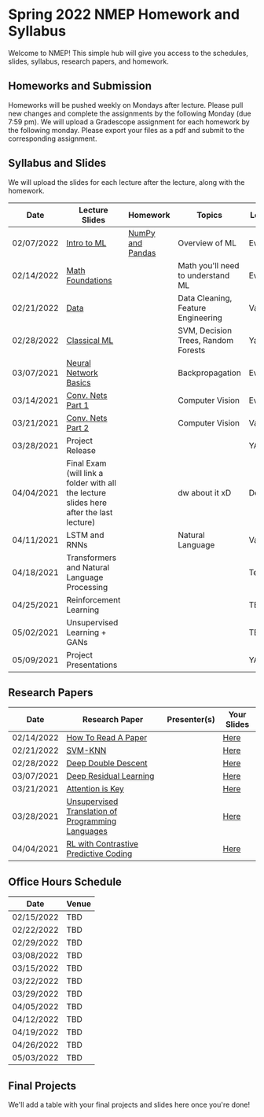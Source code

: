 # Spring 2022 NMEP Homework and Syllabus

Welcome to NMEP! This simple hub will give you access to the schedules, slides, syllabus, research papers, and homework.

## Homeworks and Submission

Homeworks will be pushed weekly on Mondays after lecture. Please pull new changes and complete the assignments by the following Monday (due 7:59 pm). We will upload a Gradescope assignment for each homework by the following monday. Please export your files as a pdf and submit to the corresponding assignment.

## Syllabus and Slides

We will upload the slides for each lecture after the lecture, along with the homework.

| Date | Lecture Slides | Homework | Topics | Lecturer |
|------          |----------------                |----------|--------|---------|
|02/07/2022|[Intro to ML](https://docs.google.com/presentation/d/1cuH5nbKklYqMTuUBfbUumcx5oygatiMFcM56j069kUc/edit?usp=sharing)                    |          [NumPy and Pandas](https://drive.google.com/drive/folders/1s9BLz66AI41rwiRJccxtbrVOUtmsLhpL?usp=sharing)|Overview of ML        | Everyone |
|02/14/2022|[Math Foundations](https://www.youtube.com/watch?v=dQw4w9WgXcQ)                    |          |Math you'll need to understand ML| Everyone |
|02/21/2022|[Data](https://docs.google.com/presentation/d/1uDySmZNJ8wzm5n7Bm3QE70tK798itQoy4Avk2pk2G5o/edit?usp=sharing)                               |          |Data Cleaning, Feature Engineering | Val |
|02/28/2022|[Classical ML](https://docs.google.com/presentation/d/16_9xyt266O-YLzaH9UsFbG3FmkHCy6UROKQgOL0Rn8A/edit?usp=sharing)                  |          |SVM, Decision Trees, Random Forests   | Yash |
|03/07/2021|[Neural Network Basics](https://www.youtube.com/watch?v=dQw4w9WgXcQ)  |          |Backpropagation        | Everyone |
|03/14/2021|[Conv. Nets Part 1](https://docs.google.com/presentation/d/1Bcxvq362QN7m-9Hq4aLkL87xUYFXyG-bPS9SKSXgiVQ/edit?usp=sharing)          |          |Computer Vision        | Everyone |
|03/21/2021|[Conv. Nets Part 2](https://www.youtube.com/watch?v=dQw4w9WgXcQ)          |          |Computer Vision        | Val, Tyler |
|03/28/2021|Project Release             |          |        | YAY |
|04/04/2021|Final Exam (will link a folder with all the lecture slides here after the last lecture)   |          |dw about it xD|Death |
|04/11/2021|LSTM and RNNs|          | Natural Language | Val  |
|04/18/2021|Transformers and Natural Language Processing                        |          |        | Tej, Yash |
|04/25/2021|Reinforcement Learning|          |        | TBD |
|05/02/2021|Unsupervised Learning + GANs|          |        | TBD |
|05/09/2021|Project Presentations      |          |        | YAY |

## Research Papers
| Date | Research Paper | Presenter(s) | Your Slides |
|----------|--------|---------|---------|
|02/14/2022|[How To Read A Paper](https://web.stanford.edu/class/ee384m/Handouts/HowtoReadPaper.pdf)                    |          |[Here](https://www.youtube.com/watch?v=dQw4w9WgXcQ) |
|02/21/2022|[SVM-KNN](https://people.eecs.berkeley.edu/~trevor/CS294PublicFiles/07Discriminative%20Methods%20Lecture/Zhang%20-%20svmknn.pdf)                    |    |[Here](https://www.youtube.com/watch?v=dQw4w9WgXcQ) |
|02/28/2022|[Deep Double Descent](https://arxiv.org/pdf/1912.02292.pdf)                            |  |[Here](https://www.youtube.com/watch?v=dQw4w9WgXcQ) |
|03/07/2021|[Deep Residual Learning](https://www.cv-foundation.org/openaccess/content_cvpr_2016/papers/He_Deep_Residual_Learning_CVPR_2016_paper.pdf)          | |[Here](https://www.youtube.com/watch?v=dQw4w9WgXcQ) |
|03/21/2021|[Attention is Key](https://arxiv.org/abs/1706.03762)                            |  |[Here](https://www.youtube.com/watch?v=dQw4w9WgXcQ) |
|03/28/2021|[Unsupervised Translation of Programming Languages](https://arxiv.org/abs/1807.03748)                            |  |[Here](https://www.youtube.com/watch?v=dQw4w9WgXcQ) |
|04/04/2021|[RL with Contrastive Predictive Coding](https://arxiv.org/abs/2006.03511)                            |  |[Here](https://www.youtube.com/watch?v=dQw4w9WgXcQ) |


## Office Hours Schedule

| Date | Venue |
|----------|--------|
|02/15/2022| TBD |
|02/22/2022| TBD |
|02/29/2022| TBD |
|03/08/2022| TBD |
|03/15/2022| TBD |
|03/22/2022| TBD |
|03/29/2022| TBD |
|04/05/2022| TBD |
|04/12/2022| TBD |
|04/19/2022| TBD |
|04/26/2022| TBD |
|05/03/2022| TBD |




## Final Projects

We'll add a table with your final projects and slides here once you're done!

